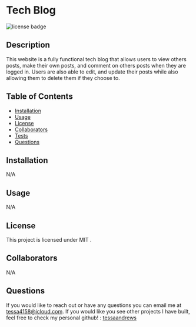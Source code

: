 
  # Tech Blog
  ![license badge](https://img.shields.io/badge/license-MIT-blue.svg)

  ## Description
  This website is a fully functional tech blog that allows users to view others posts, make their own posts, and comment on others posts when they are logged in. Users are also able to edit, and update their posts while also allowing them to delete them if they choose to.


  ## Table of Contents
  * [Installation](#installation) 
  * [Usage](#usage) 
  * [License](#license)
  * [Collaborators](#collaborators) 
  * [Tests](#test)
  * [Questions](#questions)
  


  ## Installation
  N/A

  ## Usage
  N/A

  ## License
  This project is licensed under MIT .

  ## Collaborators
  N/A

 
 ## Questions

 If you would like to reach out or have any questions you can email me at [tessa4158@icloud.com](mailto:tessa4158@icloud.com).
 If you would like you see other projects I have built, feel free to check my personal github! : [tessaandrews](https://github.com/tessaandrews)
